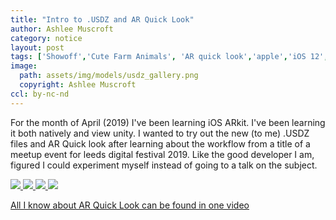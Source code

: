 ```yaml
---
title: "Intro to .USDZ and AR Quick Look"
author: Ashlee Muscroft
category: notice
layout: post
tags: ['Showoff','Cute Farm Animals', 'AR quick look','apple','iOS 12','Safari 12','ARKit','.usdz']
image:
  path: assets/img/models/usdz_gallery.png
  copyright: Ashlee Muscroft
ccl: by-nc-nd
---
```

For the month of April (2019) I've been learning iOS ARkit. I've been learning it both natively and view unity. I wanted to try out the new (to me) .USDZ files and AR Quick look after learning about the workflow from a title of a meetup event for leeds digital festival 2019. Like the good developer I am, figured I could experiment myself instead of going to a talk on the subject.
<!--more-->

<div class="ex">
<a rel="ar" href="{{ "assets/models/goat.usdz" | prepend: site.url }}">
  <img src="{{ "assets/img/models/goat.png" | prepend: site.url }}">
</a>
<a rel="ar" href="{{ "assets/models/chicken.usdz" | prepend: site.url }}">
  <img src="{{ "assets/img/models/chicken.png" | prepend: site.url }}">
</a>
<a rel="ar" href="{{ "assets/models/alpaca.usdz" | prepend: site.url }}">
  <img src="{{ "assets/img/models/alpaca.png" | prepend: site.url }}">
</a>
<a rel="ar" href="{{ "assets/models/sheep.usdz" | prepend: site.url }}">
  <img src="{{ "assets/img/models/sheep.png" | prepend: site.url }}">
</a>
</div>

[All I know about AR Quick Look can be found in one video](https://developer.apple.com/videos/play/wwdc2018/603/)